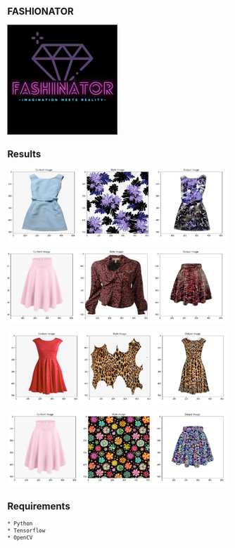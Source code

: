 ## FASHIONATOR
<img src='imgs/logo.jpeg' width=250 height=250 class="center">

## Results

![](imgs/1.png)

![](imgs/2.png)

![](imgs/3.png)

![](imgs/4.png)


## Requirements
```
* Python
* Tensorflow
* OpenCV
```

